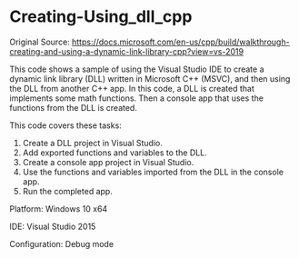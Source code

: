# Creating-Using_dll_cpp

Original Source:
https://docs.microsoft.com/en-us/cpp/build/walkthrough-creating-and-using-a-dynamic-link-library-cpp?view=vs-2019

This code shows a sample of using the Visual Studio IDE to create a dynamic link library (DLL) written in Microsoft C++ (MSVC), and then using the DLL from another C++ app. In this code, a DLL is created that implements some math functions. Then a console app that uses the functions from the DLL is created.

This code covers these tasks:
1. Create a DLL project in Visual Studio.
2. Add exported functions and variables to the DLL.
3. Create a console app project in Visual Studio.
4. Use the functions and variables imported from the DLL in the console app.
5. Run the completed app.

Platform: Windows 10 x64

IDE: Visual Studio 2015

Configuration: Debug mode
